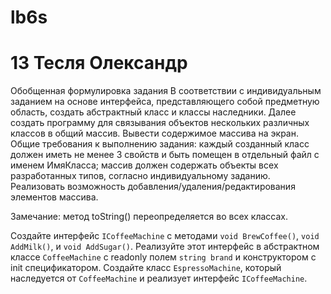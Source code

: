 # lb6s
13	Тесля Олександр
=====================
Обобщенная формулировка задания
В соответствии с индивидуальным заданием на основе интерфейса, представляющего собой предметную область, создать абстрактный класс и классы наследники. Далее создать программу для связывания объектов нескольких различных классов в общий массив. Вывести содержимое массива на экран. Общие требования к выполнению задания:
каждый созданный класс должен иметь не менее 3 свойств и быть помещен в отдельный файл с именем ИмяКласса;
массив должен содержать объекты всех разработанных типов, согласно индивидуальному заданию.
Реализовать возможность добавления/удаления/редактирования элементов массива.

Замечание: метод toString() переопределяется во всех классах.



Создайте интерфейс `ICoffeeMachine` с методами `void BrewCoffee()`, `void AddMilk()`, и `void AddSugar()`. Реализуйте этот интерфейс в абстрактном классе `CoffeeMachine` с readonly полем `string brand` и конструктором с init спецификатором. Создайте класс `EspressoMachine`, который наследуется от `CoffeeMachine` и реализует интерфейс `ICoffeeMachine`.
